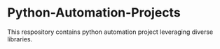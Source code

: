 # Python-Automation-Projects

This respository contains python automation project leveraging diverse libraries.
